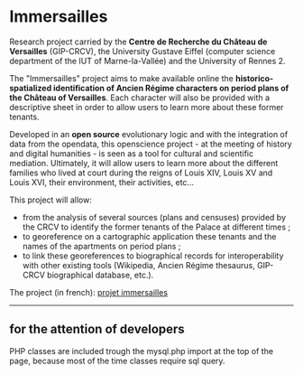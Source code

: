 # Immersailles

Research project carried by the **Centre de Recherche du Château de Versailles** (GIP-CRCV), the University Gustave Eiffel (computer science department of the IUT of Marne-la-Vallée) and the University of Rennes 2.

The "Immersailles" project aims to make available online the **historico-spatialized identification of Ancien Régime characters on period plans of the Château of Versailles**. Each character will also be provided with a descriptive sheet in order to allow users to learn more about these former tenants.

Developed in an **open source** evolutionary logic and with the integration of data from the opendata, this openscience project - at the meeting of history and digital humanities - is seen as a tool for cultural and scientific mediation. Ultimately, it will allow users to learn more about the different families who lived at court during the reigns of Louis XIV, Louis XV and Louis XVI, their environment, their activities, etc...

This project will allow:
-  from the analysis of several sources (plans and censuses) provided by the CRCV to identify the former tenants of the Palace at different times ;
-  to georeference on a cartographic application these tenants and the names of the apartments on period plans ;
-  to link these georeferences to biographical records for interoperability with other existing tools (Wikipedia, Ancien Régime thesaurus, GIP-CRCV biographical database, etc.).


The project (in french): [projet immersailles](http://chateauversailles-recherche.fr/francais/recherche/projets-scientifiques-et-recherche-appliquee/projet-fressin-2019-2022 "Google's Homepage")

------------------------------------------------------------------------------------
for the attention of developers
------------------------------------------------------------------------------------

PHP classes are included trough the mysql.php import at the top of the page, because most of the time classes require sql query.

